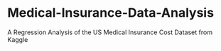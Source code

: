 # Medical-Insurance-Data-Analysis
A Regression Analysis of the US Medical Insurance Cost Dataset from Kaggle
